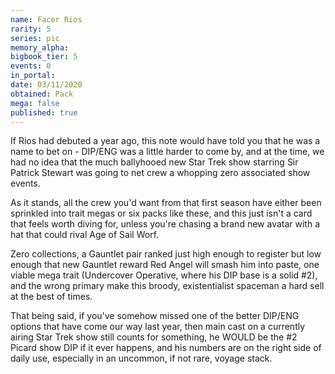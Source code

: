 ```yaml
---
name: Facer Rios
rarity: 5
series: pic
memory_alpha:
bigbook_tier: 5
events: 0
in_portal:
date: 03/11/2020
obtained: Pack
mega: false
published: true
---
```


If Rios had debuted a year ago, this note would have told you that he was a name to bet on - DIP/ENG was a little harder to come by, and at the time, we had no idea that the much ballyhooed new Star Trek show starring Sir Patrick Stewart was going to net crew a whopping zero associated show events.

As it stands, all the crew you'd want from that first season have either been sprinkled into trait megas or six packs like these, and this just isn't a card that feels worth diving for, unless you're chasing a brand new avatar with a hat that could rival Age of Sail Worf. 

Zero collections, a Gauntlet pair ranked just high enough to register but low enough that new Gauntlet reward Red Angel will smash him into paste, one viable mega trait (Undercover Operative, where his DIP base is a solid #2), and the wrong primary make this broody, existentialist spaceman a hard sell at the best of times.

That being said, if you've somehow missed one of the better DIP/ENG options that have come our way last year, then main cast on a currently airing Star Trek show still counts for something, he WOULD be the #2 Picard show DIP if it ever happens, and his numbers are on the right side of daily use, especially in an uncommon, if not rare, voyage stack.
